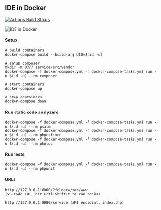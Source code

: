 IDE in Docker
------------------------------------

[![Actions Build Status](https://github.com/thomasbley/ide_in_docker/workflows/build/badge.svg?branch=master)](https://github.com/thomasbley/ide_in_docker/actions)

![IDE in Docker](https://repository-images.githubusercontent.com/367632917/53284c00-b590-11eb-95bd-698fa36e8860)

#### Setup

    # build containers
    docker-compose build --build-arg UID=$(id -u)

    # setup composer
    mkdir -m 0777 service/src/vendor
    docker-compose -f docker-compose.yml -f docker-compose-tasks.yml run -u $(id -u) --rm composer

    # start containers
    docker-compose up

    # stop containers
    docker-compose down

#### Run static code analyzers

    docker-compose -f docker-compose.yml -f docker-compose-tasks.yml run -u $(id -u) --rm psalm
    docker-compose -f docker-compose.yml -f docker-compose-tasks.yml run -u $(id -u) --rm phpcsfixer
    docker-compose -f docker-compose.yml -f docker-compose-tasks.yml run -u $(id -u) --rm phploc

#### Run tests

    docker-compose -f docker-compose.yml -f docker-compose-tasks.yml run -u $(id -u) --rm phpunit

#### URLs

    http://127.0.0.1:8000/?folder=/var/www
    (VS-Code IDE, hit Crtl+Shift+t to run tasks)

    http://127.0.0.1:8080/service (API endpoint, index.php)
